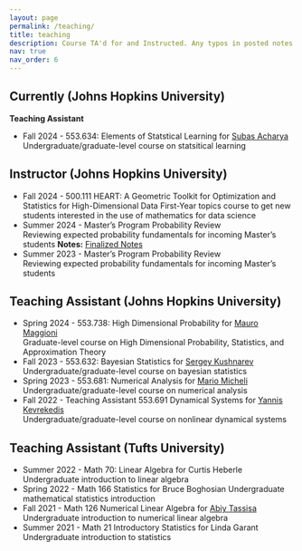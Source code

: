 ```yaml
---
layout: page
permalink: /teaching/
title: teaching
description: Course TA'd for and Instructed. Any typos in posted notes are my own!
nav: true
nav_order: 6
---
```


## Currently (Johns Hopkins University)
**Teaching Assistant**
* Fall 2024 - 553.634: Elements of Statstical Learning for [Subas Acharya](https://sites.google.com/view/subasacharya/home?authuser=0) 
Undergraduate/graduate-level course on statsitical learning

## Instructor (Johns Hopkins University)
* Fall 2024 - 500.111 HEART: A Geometric Toolkit for Optimization and Statistics for High-Dimensional Data 
First-Year topics course to get new students interested in the use of mathematics for data science
* Summer 2024 - Master’s Program Probability Review  
Reviewing expected probability fundamentals for incoming Master’s students
**Notes:** [Finalized Notes](https://mcphersonianoliver.github.io/assets/pdf/Probability_Bootcamp_Summer_2024_final.pdf) 
* Summer 2023 - Master’s Program Probability Review  
Reviewing expected probability fundamentals for incoming Master’s students

## Teaching Assistant (Johns Hopkins University) 
* Spring 2024 - 553.738: High Dimensional Probability for [Mauro Maggioni](https://mauromaggioni.duckdns.org/)   
Graduate-level course on High Dimensional Probability, Statistics, and Approximation Theory
* Fall 2023 - 553.632: Bayesian Statistics for [Sergey Kushnarev](https://engineering.jhu.edu/ams/faculty/sergey-kushnarev/)  
Undergraduate/graduate-level course on bayesian statistics
* Spring 2023 - 553.681: Numerical Analysis for [Mario Micheli](https://www.ams.jhu.edu/~mmiche18/)  
Undergraduate/graduate-level course on numerical analysis  
* Fall 2022 - Teaching Assistant 553.691 Dynamical Systems for [Yannis Kevrekedis](https://www.ams.jhu.edu/~ykevrek1/)  
Undergraduate/graduate-level course on nonlinear dynamical systems

## Teaching Assistant (Tufts University)

* Summer 2022 - Math 70: Linear Algebra for Curtis Heberle  
Undergraduate introduction to linear algebra
* Spring 2022 - Math 166 Statistics for Bruce Boghosian
Undergraduate mathematical statistics introduction
* Fall 2021 - Math 126 Numerical Linear Algebra for [Abiy Tassisa](https://sites.tufts.edu/atasissa/)  
Undergraduate introduction to numerical linear algebra
* Summer 2021 - Math 21 Introductory Statistics for Linda Garant  
Undergraduate introduction to statistics
